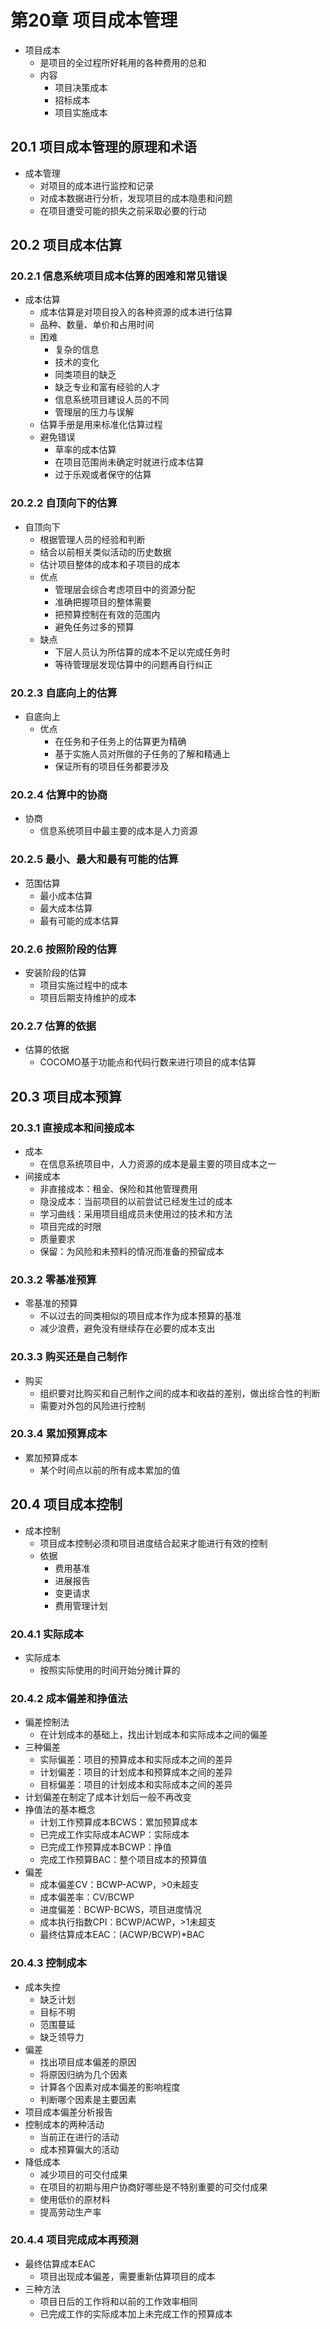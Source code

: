 
# 第20章 项目成本管理

* 项目成本
  * 是项目的全过程所好耗用的各种费用的总和
  * 内容
    * 项目决策成本
    * 招标成本
    * 项目实施成本

## 20.1 项目成本管理的原理和术语

* 成本管理
  * 对项目的成本进行监控和记录
  * 对成本数据进行分析，发现项目的成本隐患和问题
  * 在项目遭受可能的损失之前采取必要的行动

## 20.2 项目成本估算

### 20.2.1 信息系统项目成本估算的困难和常见错误

* 成本估算
  * 成本估算是对项目投入的各种资源的成本进行估算
  * 品种、数量、单价和占用时间
  * 困难
    * 复杂的信息
    * 技术的变化
    * 同类项目的缺乏
    * 缺乏专业和富有经验的人才
    * 信息系统项目建设人员的不同
    * 管理层的压力与误解
  * 估算手册是用来标准化估算过程
  * 避免错误
    * 草率的成本估算
    * 在项目范围尚未确定时就进行成本估算
    * 过于乐观或者保守的估算

### 20.2.2 自顶向下的估算

* 自顶向下
  * 根据管理人员的经验和判断
  * 结合以前相关类似活动的历史数据
  * 估计项目整体的成本和子项目的成本
  * 优点
    * 管理层会综合考虑项目中的资源分配
    * 准确把握项目的整体需要
    * 把预算控制在有效的范围内
    * 避免任务过多的预算
  * 缺点
    * 下层人员认为所估算的成本不足以完成任务时
    * 等待管理层发现估算中的问题再自行纠正

### 20.2.3 自底向上的估算

* 自底向上
  * 优点
    * 在任务和子任务上的估算更为精确
    * 基于实施人员对所做的子任务的了解和精通上
    * 保证所有的项目任务都要涉及

### 20.2.4 估算中的协商

* 协商
  * 信息系统项目中最主要的成本是人力资源

### 20.2.5 最小、最大和最有可能的估算

* 范围估算
  * 最小成本估算
  * 最大成本估算
  * 最有可能的成本估算

### 20.2.6 按照阶段的估算

* 安装阶段的估算
  * 项目实施过程中的成本
  * 项目后期支持维护的成本

### 20.2.7 估算的依据

* 估算的依据
  * COCOMO基于功能点和代码行数来进行项目的成本估算

## 20.3 项目成本预算

### 20.3.1 直接成本和间接成本

* 成本
  * 在信息系统项目中，人力资源的成本是最主要的项目成本之一
* 间接成本
  * 非直接成本：租金、保险和其他管理费用
  * 隐没成本：当前项目的以前尝试已经发生过的成本
  * 学习曲线：采用项目组成员未使用过的技术和方法
  * 项目完成的时限
  * 质量要求
  * 保留：为风险和未预料的情况而准备的预留成本

### 20.3.2 零基准预算

* 零基准的预算
  * 不以过去的同类相似的项目成本作为成本预算的基准
  * 减少浪费，避免没有继续存在必要的成本支出

### 20.3.3 购买还是自己制作

* 购买
  * 组织要对比购买和自己制作之间的成本和收益的差别，做出综合性的判断
  * 需要对外包的风险进行控制

### 20.3.4 累加预算成本

* 累加预算成本
  * 某个时间点以前的所有成本累加的值

## 20.4 项目成本控制

* 成本控制
  * 项目成本控制必须和项目进度结合起来才能进行有效的控制
  * 依据
    * 费用基准
    * 进展报告
    * 变更请求
    * 费用管理计划

### 20.4.1 实际成本

* 实际成本
  * 按照实际使用的时间开始分摊计算的

### 20.4.2 成本偏差和挣值法

* 偏差控制法
  * 在计划成本的基础上，找出计划成本和实际成本之间的偏差
* 三种偏差
  * 实际偏差：项目的预算成本和实际成本之间的差异
  * 计划偏差：项目的计划成本和预算成本之间的差异
  * 目标偏差：项目的计划成本和实际成本之间的差异
* 计划偏差在制定了成本计划后一般不再改变
* 挣值法的基本概念
  * 计划工作预算成本BCWS：累加预算成本
  * 已完成工作实际成本ACWP：实际成本
  * 已完成工作预算成本BCWP：挣值
  * 完成工作预算BAC：整个项目成本的预算值
* 偏差
  * 成本偏差CV：BCWP-ACWP，>0未超支
  * 成本偏差率：CV/BCWP
  * 进度偏差：BCWP-BCWS，项目进度情况
  * 成本执行指数CPI：BCWP/ACWP，>1未超支
  * 最终估算成本EAC：(ACWP/BCWP)*BAC

### 20.4.3 控制成本

* 成本失控
  * 缺乏计划
  * 目标不明
  * 范围蔓延
  * 缺乏领导力
* 偏差
  * 找出项目成本偏差的原因
  * 将原因归纳为几个因素
  * 计算各个因素对成本偏差的影响程度
  * 判断哪个因素是主要因素
* 项目成本偏差分析报告
* 控制成本的两种活动
  * 当前正在进行的活动
  * 成本预算偏大的活动
* 降低成本
  * 减少项目的可交付成果
  * 在项目的初期与用户协商好哪些是不特别重要的可交付成果
  * 使用低价的原材料
  * 提高劳动生产率

### 20.4.4 项目完成成本再预测

* 最终估算成本EAC
  * 项目出现成本偏差，需要重新估算项目的成本
* 三种方法
  * 项目日后的工作将和以前的工作效率相同
  * 已完成工作的实际成本加上未完成工作的预算成本
